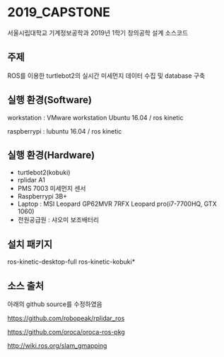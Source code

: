 # 2019_CAPSTONE
서울시립대학교 기계정보공학과 2019년 1학기 창의공학 설계 소스코드

## 주제
ROS를 이용한 turtlebot2의 실시간 미세먼지 데이터 수집 및 database 구축

## 실행 환경(Software)

workstation : VMware workstation Ubuntu 16.04 / ros kinetic

raspberrypi : lubuntu 16.04 / ros kinetic

## 실행 환경(Hardware)

* turtlebot2(kobuki)
* rplidar A1
* PMS 7003 미세먼지 센서
* Raspberrypi 3B+
* Laptop : MSI Leopard GP62MVR 7RFX Leopard pro(i7-7700HQ, GTX 1060)
* 전원공급원 : 샤오미 보조배터리

## 설치 패키지

ros-kinetic-desktop-full
ros-kinetic-kobuki*

## 소스 출처

아래의 github source를 수정하였음

https://github.com/robopeak/rplidar_ros

https://github.com/oroca/oroca-ros-pkg

http://wiki.ros.org/slam_gmapping
